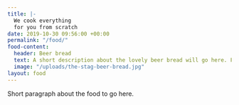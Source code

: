 ```yaml
---
title: |-
  We cook everything
  for you from scratch
date: 2019-10-30 09:56:00 +00:00
permalink: "/food/"
food-content:
  header: Beer bread
  text: A short description about the lovely beer bread will go here. Fusce dapibus, tellus ac cursus commodo, tortor mauris condimentum nibh, ut fermentum massa justo sit amet risus. Aenean lacinia bibendum nulla sed consectetur. Donec ullamcorper nulla non metus auctor fringilla. Curabitur blandit tempus porttitor. Vivamus sagittis lacus vel augue laoreet rutrum faucibus dolor auctor. Donec id elit non mi porta gravida at eget metus. Vestibulum id ligula porta felis euismod semper.
  image: "/uploads/the-stag-beer-bread.jpg"
layout: food
---
```


Short paragraph about the food to go here.
